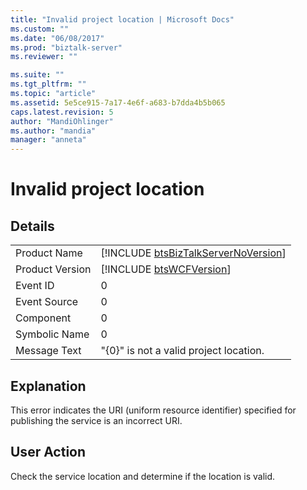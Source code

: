 ```yaml
---
title: "Invalid project location | Microsoft Docs"
ms.custom: ""
ms.date: "06/08/2017"
ms.prod: "biztalk-server"
ms.reviewer: ""

ms.suite: ""
ms.tgt_pltfrm: ""
ms.topic: "article"
ms.assetid: 5e5ce915-7a17-4e6f-a683-b7dda4b5b065
caps.latest.revision: 5
author: "MandiOhlinger"
ms.author: "mandia"
manager: "anneta"
---
```

# Invalid project location
## Details  
  
|                 |                                                                                     |
|-----------------|-------------------------------------------------------------------------------------|
|  Product Name   | [!INCLUDE [btsBizTalkServerNoVersion](../includes/btsbiztalkservernoversion-md.md)] |
| Product Version |             [!INCLUDE [btsWCFVersion](../includes/btswcfversion-md.md)]             |
|    Event ID     |                                          0                                          |
|  Event Source   |                                          0                                          |
|    Component    |                                          0                                          |
|  Symbolic Name  |                                          0                                          |
|  Message Text   |                       "{0}" is not a valid project location.                        |
  
## Explanation  
 This error indicates the URI (uniform resource identifier) specified for publishing the service is an incorrect URI.  
  
## User Action  
 Check the service location and determine if the location is valid.
